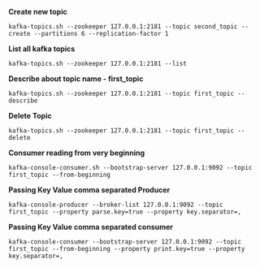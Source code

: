 **Create new topic**

`kafka-topics.sh --zookeeper 127.0.0.1:2181 --topic second_topic --create --partitions 6 --replication-factor 1`


**List all kafka topics**

`kafka-topics.sh --zookeeper 127.0.0.1:2181 --list`

**Describe about topic name - first_topic** 

`kafka-topics.sh --zookeeper 127.0.0.1:2181 --topic first_topic --describe`

**Delete Topic**

`kafka-topics.sh --zookeeper 127.0.0.1:2181 --topic first_topic --delete`


**Consumer reading from very beginning**

`kafka-console-consumer.sh --bootstrap-server 127.0.0.1:9092 --topic first_topic --from-beginning`

**Passing Key Value comma separated Producer**

`kafka-console-producer --broker-list 127.0.0.1:9092 --topic first_topic --property parse.key=true --property key.separator=,`


**Passing Key Value comma separated consumer**

`kafka-console-consumer --bootstrap-server 127.0.0.1:9092 --topic first_topic --from-beginning --property print.key=true --property key.separator=,
`